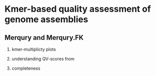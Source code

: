 # Kmer-based quality assessment of genome assemblies 

## Merqury and Merqury.FK

1. kmer-multiplicty plots 

2. understanding QV-scores from 

3. completeness 
